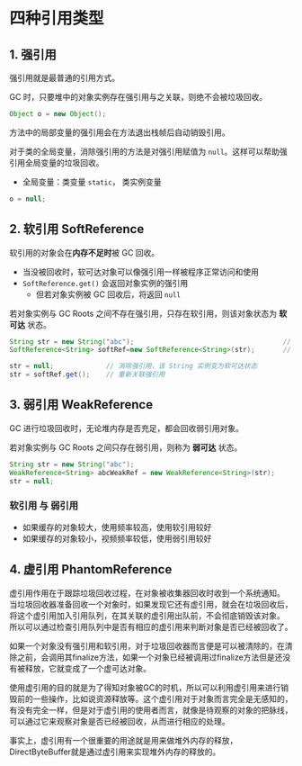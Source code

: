 # 四种引用类型

## 1. 强引用

强引用就是最普通的引用方式。

GC 时，只要堆中的对象实例存在强引用与之关联，则绝不会被垃圾回收。

```java
Object o = new Object();
```

方法中的局部变量的强引用会在方法退出栈帧后自动销毁引用。

对于类的全局变量，消除强引用的方法是对强引用赋值为 `null`。这样可以帮助强引用全局变量的垃圾回收。
- 全局变量：类变量 `static`， 类实例变量

```java
o = null;
```

## 2. 软引用 SoftReference

软引用的对象会在**内存不足时**被 GC 回收。
- 当没被回收时，软可达对象可以像强引用一样被程序正常访问和使用
- `SoftReference.get()` 会返回对象实例的强引用
    - 但若对象实例被 GC 回收后，将返回 `null`

若对象实例与 GC Roots 之间不存在强引用，只存在软引用，则该对象状态为 **软可达** 状态。

```java
String str = new String("abc");                                     // 强引用
SoftReference<String> softRef=new SoftReference<String>(str);       // 软引用

str = null;             // 消除强引用，该 String 实例变为软可达状态
str = softRef.get();    // 重新关联强引用
```

## 3. 弱引用 WeakReference

GC 进行垃圾回收时，无论堆内存是否充足，都会回收弱引用对象。

若对象实例与 GC Roots 之间只存在弱引用，则称为 **弱可达** 状态。

```java
String str = new String("abc");    
WeakReference<String> abcWeakRef = new WeakReference<String>(str);
str = null;
```

### 软引用 与 弱引用

- 如果缓存的对象较大，使用频率较高，使用软引用较好
- 如果缓存的对象较小，视频频率较低，使用弱引用较好

## 4. 虚引用 PhantomReference

虚引用作用在于跟踪垃圾回收过程，在对象被收集器回收时收到一个系统通知。 当垃圾回收器准备回收一个对象时，如果发现它还有虚引用，就会在垃圾回收后，将这个虚引用加入引用队列，在其关联的虚引用出队前，不会彻底销毁该对象。 所以可以通过检查引用队列中是否有相应的虚引用来判断对象是否已经被回收了。

如果一个对象没有强引用和软引用，对于垃圾回收器而言便是可以被清除的，在清除之前，会调用其finalize方法，如果一个对象已经被调用过finalize方法但是还没有被释放，它就变成了一个虚可达对象。

使用虚引用的目的就是为了得知对象被GC的时机，所以可以利用虚引用来进行销毁前的一些操作，比如说资源释放等。这个虚引用对于对象而言完全是无感知的，有没有完全一样，但是对于虚引用的使用者而言，就像是待观察的对象的把脉线，可以通过它来观察对象是否已经被回收，从而进行相应的处理。

事实上，虚引用有一个很重要的用途就是用来做堆外内存的释放，DirectByteBuffer就是通过虚引用来实现堆外内存的释放的。











